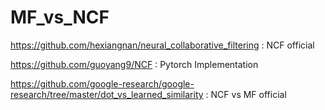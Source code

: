 # MF_vs_NCF

https://github.com/hexiangnan/neural_collaborative_filtering : NCF official

https://github.com/guoyang9/NCF : Pytorch Implementation

https://github.com/google-research/google-research/tree/master/dot_vs_learned_similarity : NCF vs MF official
